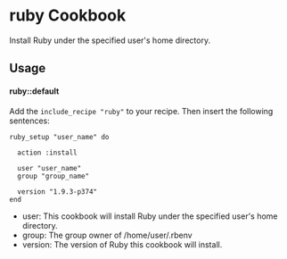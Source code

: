 ruby Cookbook
=============
Install Ruby under the specified user's home directory.

Usage
-----
#### ruby::default
Add the `include_recipe "ruby"` to your recipe. Then insert the following sentences:

```
ruby_setup "user_name" do

  action :install

  user "user_name"
  group "group_name"

  version "1.9.3-p374"
end
```

- user: This cookbook will install Ruby under the specified user's home directory.
- group: The group owner of /home/user/.rbenv
- version: The version of Ruby this cookbook will install.
